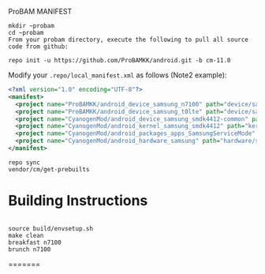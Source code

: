 ProBAM MANIFEST

```
mkdir ~probam
cd ~probam
From your probam directory, execute the following to pull all source code from github:

repo init -u https://github.com/ProBAMKK/android.git -b cm-11.0
```    
Modify your `.repo/local_manifest.xml` as follows (Note2 example):

```xml
<?xml version="1.0" encoding="UTF-8"?>
<manifest>
  <project name="ProBAMKK/android_device_samsung_n7100" path="device/samsung/n7100" remote="github" />
  <project name="ProBAMKK/android_device_samsung_t0lte" path="device/samsung/t0lte" remote="github" />  
  <project name="CyanogenMod/android_device_samsung_smdk4412-common" path="device/samsung/smdk4412-common" remote="github" />
  <project name="CyanogenMod/android_kernel_samsung_smdk4412" path="kernel/samsung/smdk4412" remote="github" />
  <project name="CyanogenMod/android_packages_apps_SamsungServiceMode" path="packages/apps/SamsungServiceMode" remote="github" />
  <project name="CyanogenMod/android_hardware_samsung" path="hardware/samsung" remote="github" />
</manifest>
```


```
repo sync
vendor/cm/get-prebuilts
```

Building Instructions
=======================
```

source build/envsetup.sh
make clean
breakfast n7100
brunch n7100
```
=======
